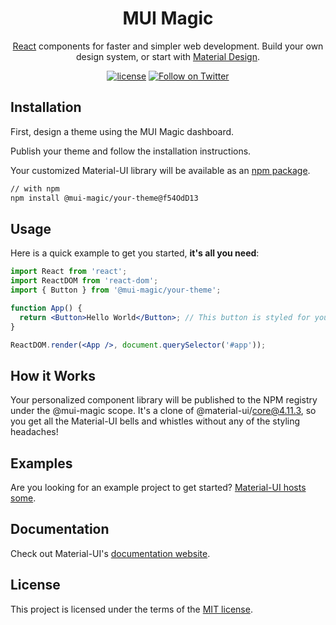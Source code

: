 <h1 align="center">MUI Magic</h1>

<div align="center">

[React](https://reactjs.org/) components for faster and simpler web development. Build your own design system, or start with [Material Design](https://material.io/design/introduction/).

[![license](https://img.shields.io/badge/license-MIT-blue.svg)](https://github.com/mui-org/material-ui/blob/master/LICENSE)
[![Follow on Twitter](https://img.shields.io/twitter/follow/MaterialUI.svg?label=follow+Material-UI)](https://twitter.com/MaterialUI)


</div>

## Installation

First, design a theme using the MUI Magic dashboard.

Publish your theme and follow the installation instructions.

Your customized Material-UI library will be available as an [npm package](https://www.npmjs.com/package/@mui-magic/core).

```sh
// with npm
npm install @mui-magic/your-theme@f54OdD13

```

## Usage

Here is a quick example to get you started, **it's all you need**:

```jsx
import React from 'react';
import ReactDOM from 'react-dom';
import { Button } from '@mui-magic/your-theme';

function App() {
  return <Button>Hello World</Button>; // This button is styled for you automatically! No ThemeProvider required.
}

ReactDOM.render(<App />, document.querySelector('#app'));
```
## How it Works

Your personalized component library will be published to the NPM registry under the @mui-magic scope. It's a clone of @material-ui/core@4.11.3, so you get all the Material-UI bells and whistles without any of the styling headaches!
## Examples

Are you looking for an example project to get started?
[Material-UI hosts some](https://material-ui.com/getting-started/example-projects/).

## Documentation

Check out Material-UI's [documentation website](https://material-ui.com/).

## License

This project is licensed under the terms of the
[MIT license](/LICENSE).
